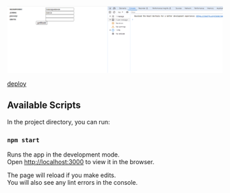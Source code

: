 ![gif](model.gif)

[deploy](https://selsup-model-6woq6902s-korchels-projects.vercel.app/) 


## Available Scripts

In the project directory, you can run:

### `npm start`

Runs the app in the development mode.\
Open [http://localhost:3000](http://localhost:3000) to view it in the browser.

The page will reload if you make edits.\
You will also see any lint errors in the console.

